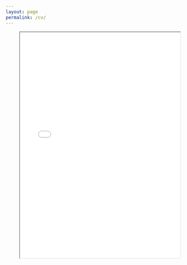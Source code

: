 ```yaml
---
layout: page
permalink: /cv/
---
```


<center>
<iframe src="{{ site.baseurl }}/pdfs/mummy_cv_web.pdf" width="85%" height="600px">&nbsp;</iframe>
</center>